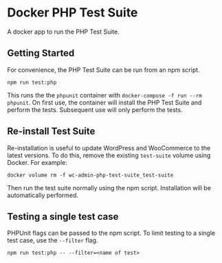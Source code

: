 
# Docker PHP Test Suite

A docker app to run the PHP Test Suite.

## Getting Started

For convenience, the PHP Test Suite can be run from an npm script.

```shell
npm run test:php
```

This runs the the `phpunit` container with `docker-compose -f run --rm phpunit`.  On first use, the container will install the PHP Test Suite and perform the tests. Subsequent use will only perform the tests.

## Re-install Test Suite

Re-installation is useful to update WordPress and WooCommerce to the latest versions. To do this, remove the existing `test-suite` volume using Docker. For example:

```shell
docker volume rm -f wc-admin-php-test-suite_test-suite
```

Then run the test suite normally using the npm script. Installation will be automatically performed.

## Testing a single test case

PHPUnit flags can be passed to the npm script. To limit testing to a single test case, use the `--filter` flag.

```shell
npm run test:php -- --filter=<name of test>
```
